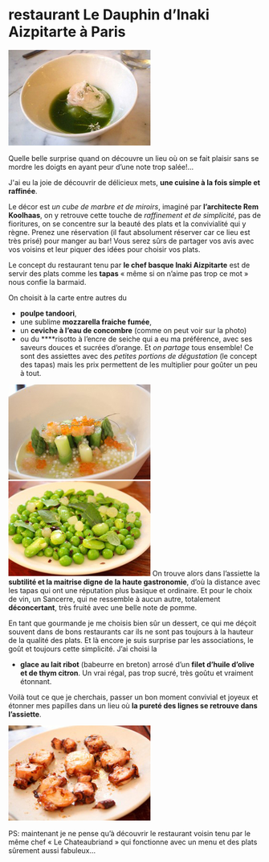 # restaurant Le Dauphin d’Inaki Aizpitarte à Paris


![dauphin](img/dauphin1.jpg)

Quelle belle surprise quand on découvre un lieu où on se fait plaisir sans se mordre les doigts en ayant peur d’une note trop salée!…

J'ai eu la joie de découvrir de délicieux mets, **une cuisine à la fois simple et raffinée**.

Le décor est *un cube de marbre et de miroirs*, imaginé par **l’architecte Rem Koolhaas**, on y retrouve cette touche de *raffinement et de simplicité*, pas de fioritures, on se concentre sur la beauté des plats et la convivialité qui y règne.
Prenez une réservation (il faut absolument réserver car ce lieu est très prisé) pour manger au bar! Vous serez sûrs de partager vos avis avec vos voisins et leur piquer des idées pour choisir vos plats.

Le concept du restaurant tenu par **le chef basque Inaki Aizpitarte** est de servir des plats comme les **tapas** « même si on n’aime pas trop ce mot » nous confie la barmaid.

On choisit à la carte entre autres du 
* **poulpe tandoori**, 
* une sublime **mozzarella fraiche fumée**, 
* un **ceviche à l’eau de concombre** (comme on peut voir sur la photo) 
* ou du ****risotto à l’encre de seiche qui a eu ma préférence, avec ses saveurs douces et sucrées d’orange. 
Et *on partage* tous ensemble! Ce sont des assiettes avec des *petites portions de dégustation* (le concept des tapas) mais les prix permettent de les multiplier pour goûter un peu à tout.

![dauphin](img/dauphin2.jpg)
![dauphin](img/dauphin3.jpg)
On trouve alors dans l’assiette la **subtilité et la maitrise digne de la haute gastronomie**, d’où la distance avec les tapas qui ont une réputation plus basique et ordinaire.
Et pour le choix de vin, un Sancerre, qui ne ressemble à aucun autre, totalement **déconcertant**, très fruité avec une belle note de pomme.

En tant que gourmande je me choisis bien sûr un dessert, ce qui me déçoit souvent dans de bons restaurants car ils ne sont pas toujours à la hauteur de la qualité des plats. Et là encore je suis surprise par les associations, le goût et toujours cette simplicité.
J’ai choisi la 
* **glace au lait ribot** (babeurre en breton) arrosé d’un **filet d’huile d’olive et de thym citron**. Un vrai régal, pas trop sucré, très goûtu et vraiment étonnant.

Voilà tout ce que je cherchais, passer un bon moment convivial et joyeux et étonner mes papilles dans un lieu où **la pureté des lignes se retrouve dans l’assiette**.

![dauphin](img/dauphin4.jpg)

PS: maintenant je ne pense qu’à découvrir le restaurant voisin tenu par le même chef « Le Chateaubriand » qui fonctionne avec un menu et des plats sûrement aussi fabuleux…


